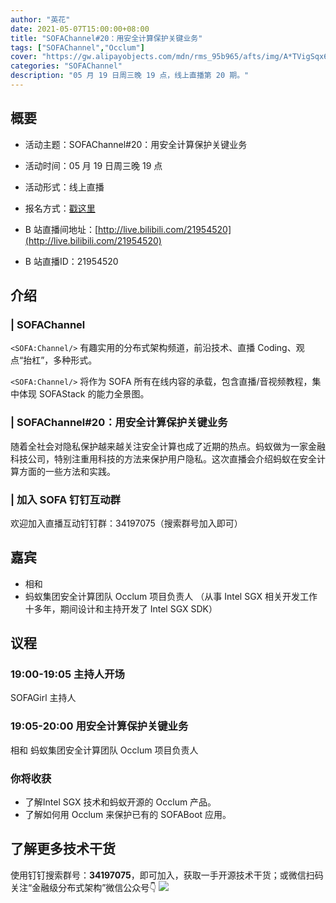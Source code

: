 ```yaml
---
author: "英花"
date: 2021-05-07T15:00:00+08:00
title: "SOFAChannel#20：用安全计算保护关键业务"
tags: ["SOFAChannel","Occlum"]
cover: "https://gw.alipayobjects.com/mdn/rms_95b965/afts/img/A*TVigSqx6D0QAAAAAAAAAAAAAARQnAQ"
categories: "SOFAChannel"
description: "05 月 19 日周三晚 19 点，线上直播第 20 期。"
---
```


## 概要

- 活动主题：SOFAChannel#20：用安全计算保护关键业务

- 活动时间：05 月 19 日周三晚 19 点

- 活动形式：线上直播

- 报名方式：[戳这里](http://hdxu.cn/MNCye)

- B 站直播间地址：[http://live.bilibili.com/21954520](http://live.bilibili.com/21954520)

- B 站直播ID：21954520

## 介绍

### | SOFAChannel

`<SOFA:Channel/>` 有趣实用的分布式架构频道，前沿技术、直播 Coding、观点“抬杠”，多种形式。

`<SOFA:Channel/>` 将作为 SOFA 所有在线内容的承载，包含直播/音视频教程，集中体现 SOFAStack 的能力全景图。

### | SOFAChannel#20：用安全计算保护关键业务

随着全社会对隐私保护越来越关注安全计算也成了近期的热点。蚂蚁做为一家金融科技公司，特别注重用科技的方法来保护用户隐私。这次直播会介绍蚂蚁在安全计算方面的一些方法和实践。

### | 加入 SOFA 钉钉互动群

欢迎加入直播互动钉钉群：34197075（搜索群号加入即可）

## 嘉宾

- 相和
- 蚂蚁集团安全计算团队 Occlum 项目负责人
（从事 Intel SGX 相关开发工作十多年，期间设计和主持开发了 Intel SGX SDK）

## 议程

### 19:00-19:05  主持人开场

SOFAGirl 主持人

### 19:05-20:00 用安全计算保护关键业务

相和 蚂蚁集团安全计算团队 Occlum 项目负责人

### 你将收获

- 了解Intel SGX 技术和蚂蚁开源的 Occlum 产品。
- 了解如何用 Occlum 来保护已有的 SOFABoot 应用。

## 了解更多技术干货

使用钉钉搜索群号：**34197075**，即可加入，获取一手开源技术干货；或微信扫码关注“金融级分布式架构”微信公众号👇
![](https://gw.alipayobjects.com/mdn/rms_95b965/afts/img/A*s3UzR6VeQ6cAAAAAAAAAAAAAARQnAQ)
